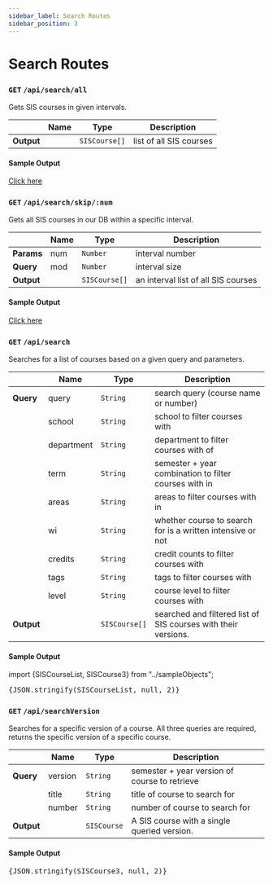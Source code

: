 ```yaml
---
sidebar_label: Search Routes
sidebar_position: 3
---
```


# Search Routes

### `GET` `/api/search/all`

Gets SIS courses in given intervals.

|            | Name | Type          | Description             |
| ---------- | ---- | ------------- | ----------------------- |
| **Output** |      | `SISCourse[]` | list of all SIS courses |

#### Sample Output

<a href="https://ucredit-dev.herokuapp.com/api/search/all">Click here</a>

### `GET` `/api/search/skip/:num`

Gets all SIS courses in our DB within a specific interval.

|            | Name | Type          | Description                         |
| ---------- | ---- | ------------- | ----------------------------------- |
| **Params** | num  | `Number`      | interval number                     |
| **Query**  | mod  | `Number`      | interval size                       |
| **Output** |      | `SISCourse[]` | an interval list of all SIS courses |

#### Sample Output

<a href="https://ucredit-dev.herokuapp.com/api/search/skip/1?mod=5">Click here</a>

### `GET` `/api/search`

Searches for a list of courses based on a given query and parameters.

|            | Name       | Type          | Description                                                    |
| ---------- | ---------- | ------------- | -------------------------------------------------------------- |
| **Query**  | query      | `String`      | search query (course name or number)                           |
|            | school     | `String`      | school to filter courses with                                  |
|            | department | `String`      | department to filter courses with of                           |
|            | term       | `String`      | semester + year combination to filter courses with in          |
|            | areas      | `String`      | areas to filter courses with in                                |
|            | wi         | `String`      | whether course to search for is a written intensive or not     |
|            | credits    | `String`      | credit counts to filter courses with                           |
|            | tags       | `String`      | tags to filter courses with                                    |
|            | level      | `String`      | course level to filter courses with                            |
| **Output** |            | `SISCourse[]` | searched and filtered list of SIS courses with their versions. |

#### Sample Output

import {SISCourseList, SISCourse3} from "../sampleObjects";

<samp>
  <pre>{JSON.stringify(SISCourseList, null, 2)}</pre>
</samp>

### `GET` `/api/searchVersion`

Searches for a specific version of a course. All three queries are required, returns the specific version of a specific course.

|            | Name    | Type        | Description                                   |
| ---------- | ------- | ----------- | --------------------------------------------- |
| **Query**  | version | `String`    | semester + year version of course to retrieve |
|            | title   | `String`    | title of course to search for                 |
|            | number  | `String`    | number of course to search for                |
| **Output** |         | `SISCourse` | A SIS course with a single queried version.   |

#### Sample Output

<samp>
  <pre>{JSON.stringify(SISCourse3, null, 2)}</pre>
</samp>
